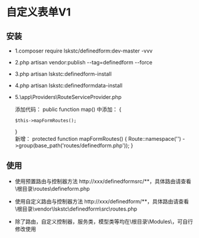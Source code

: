 # 自定义表单V1
## 安装
- 1.composer require lskstc/definedform:dev-master -vvv
- 2.php artisan vendor:publish --tag=definedform --force
- 3.php artisan lskstc:definedform-install
- 4.php artisan lskstc:definedformdata-install
- 5.\app\Providers\RouteServiceProvider.php  

  添加代码：
  public function map() 中添加：
  {
  
      $this->mapFormRoutes();
  
  }  
  新增：
  protected function mapFormRoutes()
  {
      Route::namespace('')
          ->group(base_path('routes/definedform.php'));
  }
## 使用
- 使用预置路由与控制器方法
http://xxx/definedformsrc/**，具体路由请查看\根目录\routes\defineform.php

- 使用自定义路由与控制器方法
http://xxx/definedform/**，具体路由请查看\根目录\vendor\lskstc\definedform\src\routes.php

- 除了路由，自定义控制器，服务类，模型类等均在\根目录\Modules\，可自行修改使用
